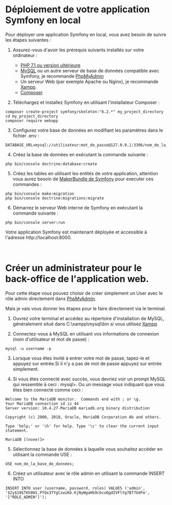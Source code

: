 # Déploiement de votre application Symfony en local

Pour déployer une application Symfony en local, vous avez besoin de suivre les étapes suivantes :

1. Assurez-vous d'avoir les prérequis suivants installés sur votre ordinateur :

    - [PHP 7.1 ou version ultérieure](https://www.php.net/downloads.php)
    - [MySQL](https://www.mysql.com/downloads/) ou un autre serveur de base de données compatible avec Symfony, je recommande [PhpMyAdmin](https://www.phpmyadmin.net/downloads/)
    - Un serveur Web (par exemple Apache ou Nginx), je recommande [Xampp](https://www.apachefriends.org/fr/download.html).
    - [Composer](https://getcomposer.org/download/)




2. Téléchargez et installez Symfony en utilisant l'installateur Composer :

```console
composer create-project symfony/skeleton:"6.2.*" my_project_directory
cd my_project_directory
composer require webapp
```


3. Configurez votre base de données en modifiant les paramètres dans le fichier .env :


```console 
DATABASE_URL=mysql://utilisateur:mot_de_passe@127.0.0.1:3306/nom_de_la_base_de_données
```

4. Créez la base de données en exécutant la commande suivante :

```console 
php bin/console doctrine:database:create
```


5. Créez les tables en utilisant les entités de votre application, attention vous aurez besoin de [MakerBundle de Symfony](https://www.php.net/downloads.php) pour executer ces commandes :

````console
php bin/console make:migration
php bin/console doctrine:migrations:migrate
````

6. Démarrez le serveur Web interne de Symfony en exécutant la commande suivante :

```console
php bin/console server:run
```

Votre application Symfony est maintenant déployée et accessible à l'adresse http://localhost:8000.

<br>

# Créer un administrateur pour le back-office de l'application web.

Pour cette étape vous pouvez choisir de créer simplement un User avec le rôle admin directement dans [PhpMyAdmin](https://www.phpmyadmin.net/downloads/).

Mais je vais vous donner les étapes pour le faire directement via le terminal.

1. Ouvrez votre terminal et accédez au répertoire d'installation de MySQL, généralement situé dans C:\xampp\mysql\bin si vous utilisez [Xampp](https://www.apachefriends.org/fr/download.html)

2. Connectez-vous à MySQL en utilisant vos informations de connexion (nom d'utilisateur et mot de passe) :

 ```console
 mysql -u username -p
 ```

3. Lorsque vous êtes invité à entrer votre mot de passe, tapez-le et appuyez sur entrée.Si il n'y a pas de mot de passe appuyez sur entrée simplement.

4. Si vous êtes connecté avec succès, vous devriez voir un prompt MySQL qui ressemble à ceci : mysql>.
   Ou un message vous indiquant que vous êtes bien connecté comme ceci :

 ```console
Welcome to the MariaDB monitor.  Commands end with ; or \g.
Your MariaDB connection id is 44
Server version: 10.4.27-MariaDB mariadb.org binary distribution

Copyright (c) 2000, 2018, Oracle, MariaDB Corporation Ab and others.

Type 'help;' or '\h' for help. Type '\c' to clear the current input statement.

MariaDB [(none)]>
   ```

5. Sélectionnez la base de données à laquelle vous souhaitez accéder en utilisant la commande USE :

```console
USE nom_de_la_base_de_données;
```

6. Créez un utilisateur avec le rôle admin en utilisant la commande INSERT INTO

```console
INSERT INTO user (username, password, roles) VALUES ('admin', '$2y$10$TKh8H1.PfQx37YgCzwiKb.KjNyWgaHb9cbcoQgdIVFlYg7B77UdFm', '["ROLE_ADMIN"]');
```
